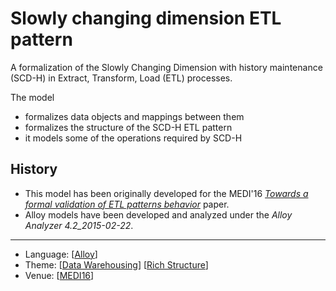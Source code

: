 # Slowly changing dimension ETL pattern

A formalization of the Slowly Changing Dimension with history maintenance (SCD-H) in Extract, Transform, Load (ETL) processes.

The model
* formalizes data objects and mappings between them
* formalizes the structure of the SCD-H ETL pattern
* it models some of the operations required by SCD-H

## History

* This model has been originally developed for the MEDI'16 *[Towards a formal validation of ETL patterns behavior](http://nmacedo.github.io/pubs.html#medi16)* paper.
* Alloy models have been developed and analyzed under the *Alloy Analyzer 4.2_2015-02-22*.

---

* Language: [[Alloy](https://github.com/nmacedo/MSV/wiki/By-Language#alloy)]
* Theme: [[Data Warehousing](https://github.com/nmacedo/MSV/wiki/By-Theme#data-warehousing)] [[Rich Structure](https://github.com/nmacedo/MSV/wiki/By-Theme#rich-structure)]
* Venue: [[MEDI16](https://github.com/nmacedo/MSV/wiki/By-Venue#towards-a-formal-validation-of-etl-patterns-behavior)]

